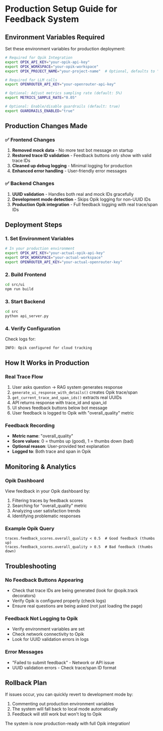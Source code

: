 # Production Setup Guide for Feedback System

## Environment Variables Required

Set these environment variables for production deployment:

```bash
# Required for Opik Integration
export OPIK_API_KEY="your-opik-api-key"
export OPIK_WORKSPACE="your-opik-workspace"
export OPIK_PROJECT_NAME="your-project-name"  # Optional, defaults to "ODSC-RAG"

# Required for LLM calls
export OPENROUTER_API_KEY="your-openrouter-api-key"

# Optional: Adjust metrics sampling rate (default: 5%)
export METRICS_SAMPLE_RATE="0.05"

# Optional: Enable/disable guardrails (default: true)
export GUARDRAILS_ENABLED="true"
```

## Production Changes Made

### ✅ Frontend Changes
1. **Removed mock data** - No more test bot message on startup
2. **Restored trace ID validation** - Feedback buttons only show with valid trace IDs
3. **Cleaned up debug logging** - Minimal logging for production
4. **Enhanced error handling** - User-friendly error messages

### ✅ Backend Changes
1. **UUID validation** - Handles both real and mock IDs gracefully
2. **Development mode detection** - Skips Opik logging for non-UUID IDs
3. **Production Opik integration** - Full feedback logging with real trace/span IDs

## Deployment Steps

### 1. Set Environment Variables
```bash
# In your production environment
export OPIK_API_KEY="your-actual-opik-api-key"
export OPIK_WORKSPACE="your-actual-workspace"
export OPENROUTER_API_KEY="your-actual-openrouter-key"
```

### 2. Build Frontend
```bash
cd src/ui
npm run build
```

### 3. Start Backend
```bash
cd src
python api_server.py
```

### 4. Verify Configuration
Check logs for:
```
INFO: Opik configured for cloud tracking
```

## How It Works in Production

### Real Trace Flow
1. User asks question → RAG system generates response
2. `generate_ui_response_with_details()` creates Opik trace/span
3. `get_current_trace_and_span_ids()` extracts real UUIDs
4. API returns response with trace_id and span_id
5. UI shows feedback buttons below bot message
6. User feedback is logged to Opik with "overall_quality" metric

### Feedback Recording
- **Metric name**: "overall_quality"
- **Score values**: 0 = thumbs up (good), 1 = thumbs down (bad)
- **Optional reason**: User-provided text explanation
- **Logged to**: Both trace and span in Opik

## Monitoring & Analytics

### Opik Dashboard
View feedback in your Opik dashboard by:
1. Filtering traces by feedback scores
2. Searching for "overall_quality" metric
3. Analyzing user satisfaction trends
4. Identifying problematic responses

### Example Opik Query
```
traces.feedback_scores.overall_quality < 0.5  # Good feedback (thumbs up)
traces.feedback_scores.overall_quality > 0.5  # Bad feedback (thumbs down)
```

## Troubleshooting

### No Feedback Buttons Appearing
- Check that trace IDs are being generated (look for @opik.track decorators)
- Verify Opik is configured properly (check logs)
- Ensure real questions are being asked (not just loading the page)

### Feedback Not Logging to Opik
- Verify environment variables are set
- Check network connectivity to Opik
- Look for UUID validation errors in logs

### Error Messages
- "Failed to submit feedback" - Network or API issue
- UUID validation errors - Check trace/span ID format

## Rollback Plan

If issues occur, you can quickly revert to development mode by:
1. Commenting out production environment variables
2. The system will fall back to local mode automatically
3. Feedback will still work but won't log to Opik

The system is now production-ready with full Opik integration!